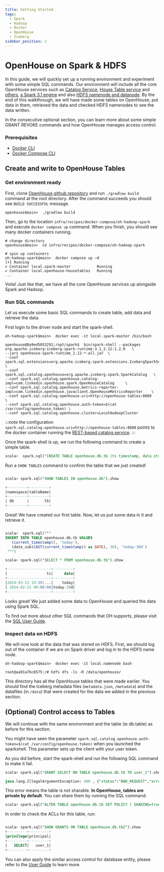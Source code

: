 ```yaml
---
title: Getting Started
tags:
  - Spark
  - Hadoop
  - Docker
  - OpenHouse
  - Iceberg
sidebar_position: 2
---
```

# OpenHouse on Spark & HDFS

In this guide, we will quickly set up a running environment and experiment with some simple SQL commands. Our
environment will include all the core OpenHouse services such as [Catalog Service](./intro.md#catalog-service),
[House Table service](./intro.md#house-table-service) and [others](./intro.md#control-plane-for-tables),
[a Spark 3.1 engine](https://spark.apache.org/releases/spark-release-3-1-1.html) and
also [HDFS namenode and datanode](https://hadoop.apache.org/docs/r1.2.1/hdfs_design.html#NameNode+and+DataNodes).
By the end of this walkthrough, we will have made some tables on OpenHouse, put data in them, retrieved the data
and checked HDFS namenodes to see the data written.

In the consecutive optional section, you can learn more about some simple GRANT REVOKE commands and how
OpenHouse manages access control.

### Prerequisites
- [Docker CLI](https://docs.docker.com/get-docker/)
- [Docker Compose CLI](https://github.com/docker/compose-cli/blob/main/INSTALL.md)

## Create and write to OpenHouse Tables
### Get environment ready
First, clone [OpenHouse github repository](https://github.com/linkedin/openhouse) and
run `./gradlew build` command at the root directory. After the command succeeds you should see `BUILD SUCCESSFUL`
message.

```shell
openhouse$main>  ./gradlew build
```

Then, go to the location `infra/recipes/docker-compose/oh-hadoop-spark` and execute `docker compose up` command.
When you finish, you should see many docker containers running.
```shell
# change directory
openhouse$main>  cd infra/recipes/docker-compose/oh-hadoop-spark

# spin up containers
oh-hadoop-spark$main>  docker compose up –d
[+] Running
✔ Container local.spark-master            Running
✔ Container local.openhouse-housetables   Running
...
```
Voila! Just like that, we have all the core OpenHouse services up alongside Spark and Hadoop.

### Run SQL commands
Let us  execute some basic SQL commands to create table, add data and retrieve the data.

First login to the driver node and start the spark-shell.
```shell
oh-hadoop-spark$main>  docker exec -it local.spark-master /bin/bash

openhouse@0a9ed5853291:/opt/spark$  bin/spark-shell --packages org.apache.iceberg:iceberg-spark-runtime-3.1_2.12:1.2.0   \
--jars openhouse-spark-runtime_2.12-*-all.jar  \
--conf spark.sql.extensions=org.apache.iceberg.spark.extensions.IcebergSparkSessionExtensions,com.linkedin.openhouse.spark.extensions.OpenhouseSparkSessionExtensions   \
--conf spark.sql.catalog.openhouse=org.apache.iceberg.spark.SparkCatalog   \
--conf spark.sql.catalog.openhouse.catalog-impl=com.linkedin.openhouse.spark.OpenHouseCatalog     \
--conf spark.sql.catalog.openhouse.metrics-reporter-impl=com.linkedin.openhouse.javaclient.OpenHouseMetricsReporter    \
--conf spark.sql.catalog.openhouse.uri=http://openhouse-tables:8080   \
--conf spark.sql.catalog.openhouse.auth-token=$(cat /var/config/openhouse.token) \
--conf spark.sql.catalog.openhouse.cluster=LocalHadoopCluster
```
:::note
the configuration `spark.sql.catalog.openhouse.uri=http://openhouse-tables:8080` points to the docker container
running the [REST-based catalog service](./intro.md#catalog-service).
:::

Once the spark-shell is up, we run the following command to create a simple table.

```sql
scala>  spark.sql("CREATE TABLE openhouse.db.tb (ts timestamp, data string) PARTITIONED BY (days(ts))")
```

Run a `SHOW TABLES` command to confirm the table that we just created!

```sql

scala> spark.sql("SHOW TABLES IN openhouse.db").show

+---------+---------+
|namespace|tableName|
+---------+---------+
| db      |       tb|
+---------+---------+

```

Great! We have created our first table. Now, let us put some data in it and retrieve it.

```sql

scala>  spark.sql("""
INSERT INTO TABLE openhouse.db.tb VALUES
   (current_timestamp(), 'today'),
   (date_sub(CAST(current_timestamp() as DATE), 30), 'today-30d')
 """)

scala> spark.sql("SELECT * FROM openhouse.db.tb").show

+--------------------+---------+
|                  ts|     data|
+--------------------+---------+
|2024-03-22 19:39:...|    today|
| 2024-02-21 00:00:00|today-30d|
+--------------------+---------+

```

Looks great! We just added some data to OpenHouse and queried the data using Spark SQL.

To find out more about other SQL commands that OH supports, please visit the [SQL User Guide](./User%20Guide/Catalog/SQL.md).

### Inspect data on HDFS
We will now look at the data that was stored on HDFS.
First, we should log out of the container if we are on Spark driver and log in to the HDFS name node.

```
oh-hadoop-spark$main>  docker exec -it local.namenode bash

root@aa91a7bc8575:/# hdfs dfs -ls -R /data/openhouse/
```
This directory has all the OpenHouse tables that were made earlier. You should find the Iceberg metadata
files (`metadata.json`, `/metadata`) and the datafiles (in `/data`) that were created for the data we added
in the previous section.

## (Optional) Control access to Tables
We will continue with the same environment and the table (ie db.table) as before for this section.

You might have seen the parameter `spark.sql.catalog.openhouse.auth-token=$(cat /var/config/openhouse.token)` when you
launched the sparkshell. This parameter sets up the client with your user token.

As you did before, start the spark-shell and run the following SQL command to make it fail.
```SQL
scala> spark.sql("GRANT SELECT ON TABLE openhouse.db.tb TO user_1").show

java.lang.IllegalArgumentException: 400 , {"status":"BAD_REQUEST","error":"Bad Request","message":"db.tb2 is not a shared table","stacktrace":null,"cause":"Not Available"}
```
This error means the table is not sharable. **In OpenHouse, tables are private by default**. You can share them by
running the SQL command:
```SQL
scala> spark.sql("ALTER TABLE openhouse.db.tb SET POLICY ( SHARING=true )")
```

In order to check the ACLs for this table, run:
```SQL

scala> spark.sql("SHOW GRANTS ON TABLE openhouse.db.tb2").show
+---------+---------+
|privilege|principal|
+---------+---------+
|   SELECT|   user_1|
+---------+---------+

```

You can also apply the similar access control for database entity, please refer to the
[User Guide](./User%20Guide/Catalog/SQL.md#grant-revoke) to learn more.